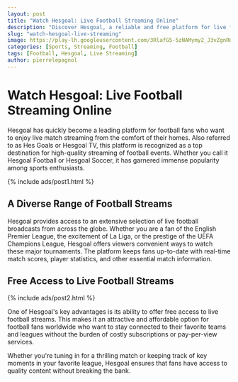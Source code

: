 ```yaml
---
layout: post
title: "Watch Hesgoal: Live Football Streaming Online"
description: "Discover Hesgoal, a reliable and free platform for live football streaming of global matches."
slug: "watch-hesgoal-live-streaming"
image: https://play-lh.googleusercontent.com/3RlafG5-5zNAMymy2_J3vZgnRHyFFqgTL1E_x28CiA-ItAW5PEYz1KUlQVM7WELJaB8
categories: [Sports, Streaming, Football]
tags: [Football, Hesgoal, Live Streaming]
author: pierrelepagnol
---
```


# Watch Hesgoal: Live Football Streaming Online

Hesgoal has quickly become a leading platform for football fans who want to enjoy live match streaming from the comfort of their homes. Also referred to as Hes Goals or Hesgoal TV, this platform is recognized as a top destination for high-quality streaming of football events. Whether you call it Hesgoal Football or Hesgoal Soccer, it has garnered immense popularity among sports enthusiasts.

{% include ads/post1.html %}

## A Diverse Range of Football Streams

Hesgoal provides access to an extensive selection of live football broadcasts from across the globe. Whether you are a fan of the English Premier League, the excitement of La Liga, or the prestige of the UEFA Champions League, Hesgoal offers viewers convenient ways to watch these major tournaments. The platform keeps fans up-to-date with real-time match scores, player statistics, and other essential match information.

## Free Access to Live Football Streams

{% include ads/post2.html %}

One of Hesgoal's key advantages is its ability to offer free access to live football streams. This makes it an attractive and affordable option for football fans worldwide who want to stay connected to their favorite teams and leagues without the burden of costly subscriptions or pay-per-view services.

Whether you're tuning in for a thrilling match or keeping track of key moments in your favorite league, Hesgoal ensures that fans have access to quality content without breaking the bank.

